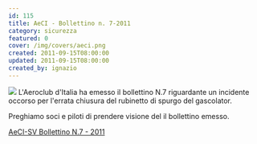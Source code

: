```yaml
---
id: 115
title: AeCI - Bollettino n. 7-2011
category: sicurezza
featured: 0
cover: /img/covers/aeci.png
created: 2011-09-15T08:00:00
updated: 2011-09-15T08:00:00
created_by: ignazio
---
```


<img src="/img/stories/aeci-logo.jpg" class="float-start mr-3 mb-8 w-[250px]"/>
L'Aeroclub d'Italia ha emesso il bollettino N.7 riguardante un incidente occorso per l'errata chiusura del rubinetto di spurgo del gascolator.

Preghiamo soci e piloti di prendere visione del il bollettino emesso.

<a href="/docs/BollettinoSV201107.pdf">AeCI-SV Bollettino N.7 - 2011</a>
